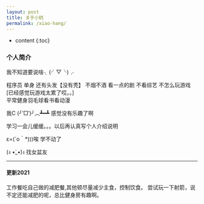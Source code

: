 ```yaml
---
layout: post
title: 关于小杭
permalink: /xiao-hang/
---
```


* content
{:toc}



### 个人简介

我不知道要说啥╮(╯▽╰)╭

程序员 单身 还有头发【没有秃】
不烟不酒 看一点的剧 不看综艺 不怎么玩游戏[已经感觉玩游戏太累了哎。。]  
平常健身羽毛球看书看动漫

我C (╯‵□′)╯︵┻━┻  感觉没有乐趣了啊  

学习一会儿缓缓。。。以后再认真写个人介绍说明

ε=(´ο｀*)))唉 学不动了  

(ง •̀_•́)ง 找女盆友

---

#### 更新2021

工作餐吃自己做的减肥餐,其他顿尽量减少主食，控制饮食。
尝试玩一下射箭，说不定还能减肥的呢，总比健身房有趣啊。


